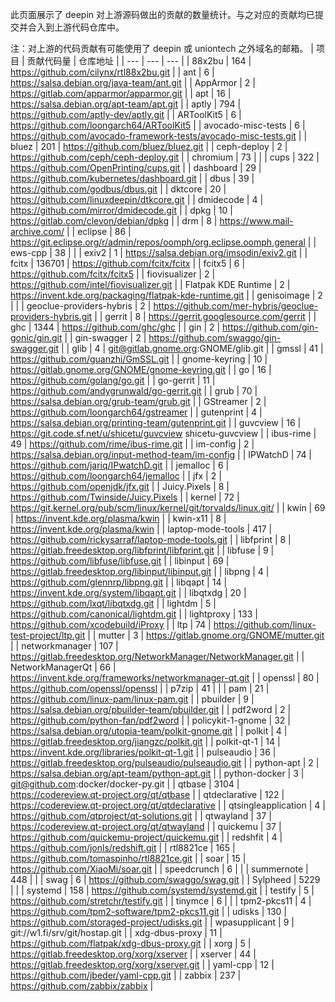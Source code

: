 此页面展示了 deepin 对上游源码做出的贡献的数量统计。与之对应的贡献均已提交并合入到上游代码仓库中。

注：对上游的代码贡献有可能使用了 deepin 或 uniontech 之外域名的邮箱。
| 项目 | 贡献代码量 | 仓库地址 |
| --- | --- | --- |
| 88x2bu | 164 | https://github.com/cilynx/rtl88x2bu.git |
| ant | 6 | https://salsa.debian.org/java-team/ant.git |
| AppArmor | 2 | https://gitlab.com/apparmor/apparmor.git |
| apt | 16 | https://salsa.debian.org/apt-team/apt.git |
| aptly | 794 | https://github.com/aptly-dev/aptly.git |
| ARToolKit5 | 6 | https://github.com/loongarch64/ARToolKit5 |
| avocado-misc-tests | 6 | https://github.com/avocado-framework-tests/avocado-misc-tests.git |
| bluez | 201 | https://github.com/bluez/bluez.git |
| ceph-deploy | 2 | https://github.com/ceph/ceph-deploy.git |
| chromium | 73 |  |
| cups | 322 | https://github.com/OpenPrinting/cups.git |
| dashboard | 29 | https://github.com/kubernetes/dashboard.git |
| dbus | 39 | https://github.com/godbus/dbus.git |
| dktcore | 20 | https://github.com/linuxdeepin/dtkcore.git |
| dmidecode | 4 | https://github.com/mirror/dmidecode.git |
| dpkg | 10 | https://gitlab.com/clevon/debian/dpkg |
| drm | 8 | https://www.mail-archive.com/ |
| eclipse | 86 | https://git.eclipse.org/r/admin/repos/oomph/org.eclipse.oomph,general |
| ews-cpp | 38 |  |
| exiv2 | 1 | https://salsa.debian.org/imsodin/exiv2.git |
| fcitx | 136701 | https://github.com/fcitx/fcitx |
| fcitx5 | 6 | https://github.com/fcitx/fcitx5 |
| fiovisualizer | 2 | https://github.com/intel/fiovisualizer.git |
| Flatpak KDE Runtime | 2 | https://invent.kde.org/packaging/flatpak-kde-runtime.git |
| genisoimage | 2 |  |
| geoclue-providers-hybris | 2 | https://github.com/mer-hybris/geoclue-providers-hybris.git |
| gerrit | 8 | https://gerrit.googlesource.com/gerrit |
| ghc | 1344 | https://github.com/ghc/ghc |
| gin | 2 | https://github.com/gin-gonic/gin.git |
| gin-swagger | 2 | https://github.com/swaggo/gin-swagger.git |
| glib | 4 | git@gitlab.gnome.org:GNOME/glib.git |
| gmssl | 41 | https://github.com/guanzhi/GmSSL.git |
| gnome-keyring | 10 | https://gitlab.gnome.org/GNOME/gnome-keyring.git |
| go | 16 | https://github.com/golang/go.git |
| go-gerrit | 11 | https://github.com/andygrunwald/go-gerrit.git |
| grub | 70 | https://salsa.debian.org/grub-team/grub.git |
| GStreamer | 2 | https://github.com/loongarch64/gstreamer |
| gutenprint | 4 | https://salsa.debian.org/printing-team/gutenprint.git |
| guvcview | 16 | https://git.code.sf.net/u/shicetu/guvcview shicetu-guvcview |
| ibus-rime | 49 | https://github.com/rime/ibus-rime.git |
| im-config | 2 | https://salsa.debian.org/input-method-team/im-config |
| IPWatchD | 74 | https://github.com/jariq/IPwatchD.git |
| jemalloc | 6 | https://github.com/loongarch64/jemalloc |
| jfx | 2 | https://github.com/openjdk/jfx.git |
| Juicy.Pixels | 8 | https://github.com/Twinside/Juicy.Pixels |
| kernel | 72 | https://git.kernel.org/pub/scm/linux/kernel/git/torvalds/linux.git/ |
| kwin | 69 | https://invent.kde.org/plasma/kwin |
| kwin-x11 | 8 | https://invent.kde.org/plasma/kwin |
| laptop-mode-tools | 417 | https://github.com/rickysarraf/laptop-mode-tools.git |
| libfprint | 8 | https://gitlab.freedesktop.org/libfprint/libfprint.git |
| libfuse | 9 | https://github.com/libfuse/libfuse.git |
| libinput | 69 | https://gitlab.freedesktop.org/libinput/libinput.git |
| libpng | 4 | https://github.com/glennrp/libpng.git |
| libqapt | 14 | https://invent.kde.org/system/libqapt.git |
| libqtxdg | 20 | https://github.com/lxqt/libqtxdg.git |
| lightdm | 5 | https://github.com/canonical/lightdm.git |
| lightproxy | 133 | https://github.com/xcodebuild/iProxy |
| ltp | 74 | https://github.com/linux-test-project/ltp.git |
| mutter | 3 | https://gitlab.gnome.org/GNOME/mutter.git |
| networkmanager | 107 | https://gitlab.freedesktop.org/NetworkManager/NetworkManager.git |
| NetworkManagerQt | 66 | https://invent.kde.org/frameworks/networkmanager-qt.git |
| openssl | 80 | https://github.com/openssl/openssl |
| p7zip | 41 |  |
| pam | 21 | https://github.com/linux-pam/linux-pam.git |
| pbuilder | 9 | https://salsa.debian.org/pbuilder-team/pbuilder.git |
| pdf2word | 2 | https://github.com/python-fan/pdf2word |
| policykit-1-gnome | 32 | https://salsa.debian.org/utopia-team/polkit-gnome.git |
| polkit | 4 | https://gitlab.freedesktop.org/jiangzc/polkit.git |
| polkit-qt-1 | 14 | https://invent.kde.org/libraries/polkit-qt-1.git |
| pulseaudio | 36 | https://gitlab.freedesktop.org/pulseaudio/pulseaudio.git |
| python-apt | 2 | https://salsa.debian.org/apt-team/python-apt.git |
| python-docker | 3 | git@github.com:docker/docker-py.git |
| qtbase | 3104 | https://codereview.qt-project.org/qt/qtbase |
| qtdeclarative | 122 | https://codereview.qt-project.org/qt/qtdeclarative |
| qtsingleapplication | 4 | https://github.com/qtproject/qt-solutions.git |
| qtwayland | 37 | https://codereview.qt-project.org/qt/qtwayland |
| quickemu | 37 | https://github.com/quickemu-project/quickemu.git |
| redshfit | 4 | https://github.com/jonls/redshift.git |
| rtl8821ce | 165 | https://github.com/tomaspinho/rtl8821ce.git |
| soar | 15 | https://github.com/XiaoMi/soar.git |
| speedcrunch | 6 |  |
| summernote | 448 |  |
| swag | 6 | https://github.com/swaggo/swag.git |
| Sylpheed | 5229 |  |
| systemd | 158 | https://github.com/systemd/systemd.git |
| testify | 5 | https://github.com/stretchr/testify.git |
| tinymce | 6 |  |
| tpm2-pkcs11 | 4 | https://github.com/tpm2-software/tpm2-pkcs11.git |
| udisks | 130 | https://github.com/storaged-project/udisks.git |
| wpasupplicant | 9 | git://w1.fi/srv/git/hostap.git |
| xdg-dbus-proxy | 11 | https://github.com/flatpak/xdg-dbus-proxy.git |
| xorg | 5 | https://gitlab.freedesktop.org/xorg/xserver |
| xserver | 44 | https://gitlab.freedesktop.org/xorg/xserver.git |
| yaml-cpp | 12 | https://github.com/jbeder/yaml-cpp.git |
| zabbix | 237 | https://github.com/zabbix/zabbix |
